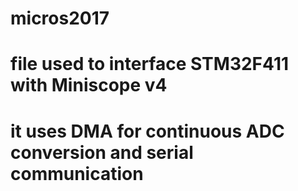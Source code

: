 # micros2017
# file used to interface STM32F411 with Miniscope v4
# it uses DMA for continuous ADC conversion and serial communication
